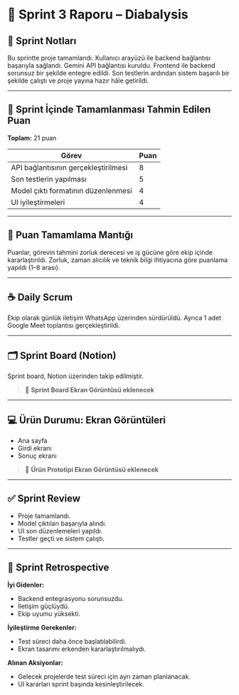 # 🚀 Sprint 3 Raporu – Diabalysis

## 📝 Sprint Notları
Bu sprintte proje tamamlandı. Kullanıcı arayüzü ile backend bağlantısı başarıyla sağlandı. Gemini API bağlantısı kuruldu. Frontend ile backend sorunsuz bir şekilde entegre edildi. Son testlerin ardından sistem başarılı bir şekilde çalıştı ve proje yayına hazır hâle getirildi.

---

## 🎯 Sprint İçinde Tamamlanması Tahmin Edilen Puan

**Toplam:** 21 puan

| Görev                                 | Puan |
|--------------------------------------|------|
| API bağlantısının gerçekleştirilmesi | 8    |
| Son testlerin yapılması              | 5    |
| Model çıktı formatının düzenlenmesi  | 4    |
| UI iyileştirmeleri                   | 4    |

---

## 📌 Puan Tamamlama Mantığı
Puanlar, görevin tahmini zorluk derecesi ve iş gücüne göre ekip içinde kararlaştırıldı. Zorluk, zaman alıcılık ve teknik bilgi ihtiyacına göre puanlama yapıldı (1–8 arası).

---

## ☕ Daily Scrum
Ekip olarak günlük iletişim WhatsApp üzerinden sürdürüldü. Ayrıca 1 adet Google Meet toplantısı gerçekleştirildi.

---

## 🗂️ Sprint Board (Notion)
Sprint board, Notion üzerinden takip edilmiştir.

> 📸 **Sprint Board Ekran Görüntüsü eklenecek**

---

## 💻 Ürün Durumu: Ekran Görüntüleri
- Ana sayfa
- Girdi ekranı
- Sonuç ekranı

> 📸 **Ürün Prototipi Ekran Görüntüsü eklenecek**

---

## ✅ Sprint Review
- Proje tamamlandı.
- Model çıktıları başarıyla alındı.
- UI son düzenlemeleri yapıldı.
- Testler geçti ve sistem çalıştı.

---

## 🔁 Sprint Retrospective

**İyi Gidenler:**
- Backend entegrasyonu sorunsuzdu.
- İletişim güçlüydü.
- Ekip uyumu yüksekti.

**İyileştirme Gerekenler:**
- Test süreci daha önce başlatılabilirdi.
- Ekran tasarımı erkenden kararlaştırılmalıydı.

**Alınan Aksiyonlar:**
- Gelecek projelerde test süreci için ayrı zaman planlanacak.
- UI kararları sprint başında kesinleştirilecek.

